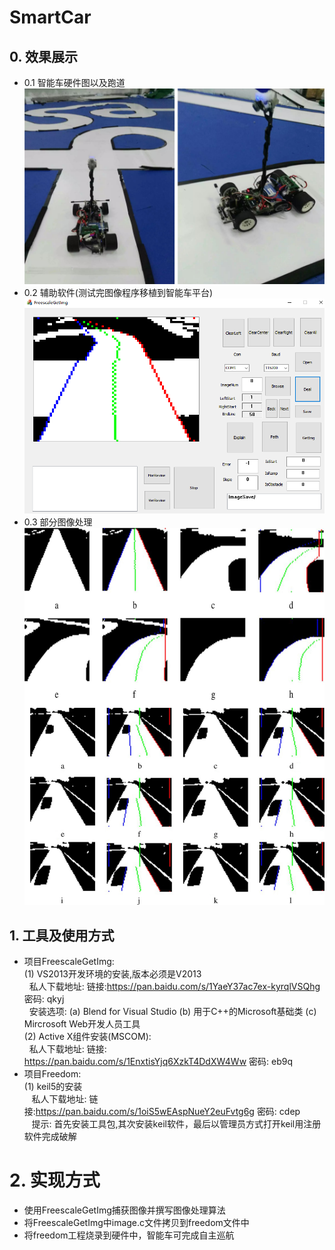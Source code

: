 # SmartCar  

## 0. 效果展示  
* 0.1 智能车硬件图以及跑道  
![image](https://github.com/shen1994/README/raw/master/images/SmartCar.jpg)  
* 0.2 辅助软件(测试完图像程序移植到智能车平台)  
![image](https://github.com/shen1994/README/raw/master/images/SmartCarSoft.jpg)  
* 0.3 部分图像处理
![image](https://github.com/shen1994/README/raw/master/images/SmartCarImage.jpg)  

## 1. 工具及使用方式  
* 项目FreescaleGetImg:  
(1) VS2013开发环境的安装,版本必须是V2013  
    私人下载地址: 链接:<https://pan.baidu.com/s/1YaeY37ac7ex-kyrqlVSQhg> 密码: qkyj  
    安装选项: (a) Blend for Visual Studio (b) 用于C++的Microsoft基础类 (c) Mircrosoft Web开发人员工具  
(2) Active X组件安装(MSCOM):  
    私人下载地址: 链接: <https://pan.baidu.com/s/1EnxtisYjq6XzkT4DdXW4Ww> 密码: eb9q  
* 项目Freedom:  
(1) keil5的安装  
    私人下载地址: 链接:<https://pan.baidu.com/s/1oiS5wEAspNueY2euFvtg6g> 密码: cdep  
    提示: 首先安装工具包,其次安装keil软件，最后以管理员方式打开keil用注册软件完成破解  

# 2. 实现方式  
* 使用FreescaleGetImg捕获图像并撰写图像处理算法  
* 将FreescaleGetImg中image.c文件拷贝到freedom文件中  
* 将freedom工程烧录到硬件中，智能车可完成自主巡航  
